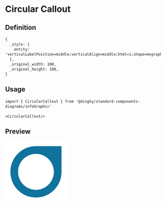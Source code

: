 # Circular Callout

## Definition

```
{
  _style: { 
    entity: 'verticalLabelPosition=middle;verticalAlign=middle;html=1;shape=mxgraph.infographic.circularCallout;dy=15;fillColor=#10739E;strokeColor=none;labelPosition=center;align=center;fontColor=#10739E;fontStyle=1;fontSize=24;whiteSpace=wrap;',
  },
  _original_width: 100,
  _original_height: 100,
}
```

## Usage

```
import { CircularCallout } from '@dinghy/standard-components-diagrams/infoGraphic'

<CircularCallout/>
```

## Preview

<img src="./circular-callout.png" width="200"/>
